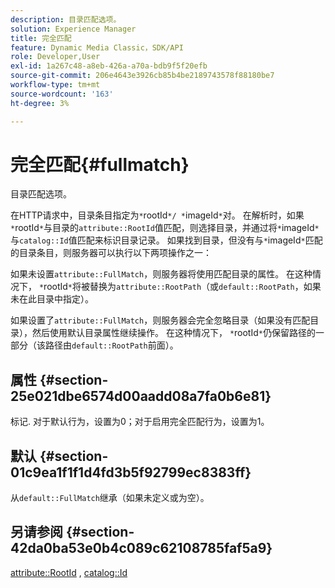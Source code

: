 ```yaml
---
description: 目录匹配选项。
solution: Experience Manager
title: 完全匹配
feature: Dynamic Media Classic，SDK/API
role: Developer,User
exl-id: 1a267c48-a8eb-426a-a70a-bdb9f5f20efb
source-git-commit: 206e4643e3926cb85b4be2189743578f88180be7
workflow-type: tm+mt
source-wordcount: '163'
ht-degree: 3%

---
```


# 完全匹配{#fullmatch}

目录匹配选项。

在HTTP请求中，目录条目指定为`*`rootId`*/ *`imageId`*`对。 在解析时，如果`*`rootId`*`与目录的`attribute::RootId`值匹配，则选择目录，并通过将`*`imageId`*`与`catalog::Id`值匹配来标识目录记录。 如果找到目录，但没有与`*`imageId`*`匹配的目录条目，则服务器可以执行以下两项操作之一：

如果未设置`attribute::FullMatch`，则服务器将使用匹配目录的属性。 在这种情况下， `*`rootId`*`将被替换为`attribute::RootPath`（或`default::RootPath`，如果未在此目录中指定）。

如果设置了`attribute::FullMatch`，则服务器会完全忽略目录（如果没有匹配目录），然后使用默认目录属性继续操作。 在这种情况下， `*`rootId`*`仍保留路径的一部分（该路径由`default::RootPath`前面）。

## 属性 {#section-25e021dbe6574d00aadd08a7fa0b6e81}

标记. 对于默认行为，设置为0；对于启用完全匹配行为，设置为1。

## 默认 {#section-01c9ea1f1f1d4fd3b5f92799ec8383ff}

从`default::FullMatch`继承（如果未定义或为空）。

## 另请参阅 {#section-42da0ba53e0b4c089c62108785faf5a9}

[attribute::RootId](../../../../../is-api/image-catalog/image-serving-api-ref/c-image-catalog-reference/c-attributes-reference/r-rootid.md#reference-13653312925e4a08b90f99961d53f546) ,  [catalog::Id](/help/aem-is-ir-api/is-api/image-catalog/image-serving-api-ref/c-image-catalog-reference/c-image-svg-data-reference/c-image-data-reference/r-id-cat.md)
